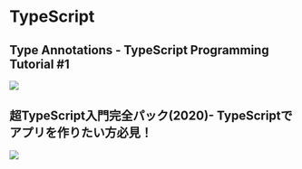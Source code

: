 # TypeScript

## Type Annotations - TypeScript Programming Tutorial #1
[![](https://img.youtube.com/vi/9I7IBHiRl_s/0.jpg)](https://www.youtube.com/watch?v=9I7IBHiRl_s&list=PLVvjrrRCBy2JSLDgDZp7SozdsXtpYpvUm&index=1)

## 超TypeScript入門完全パック(2020)- TypeScriptでアプリを作りたい方必見！
[![](https://img.youtube.com/vi/F9vzRz6jyRk/0.jpg)](https://www.youtube.com/watch?v=F9vzRz6jyRk)
